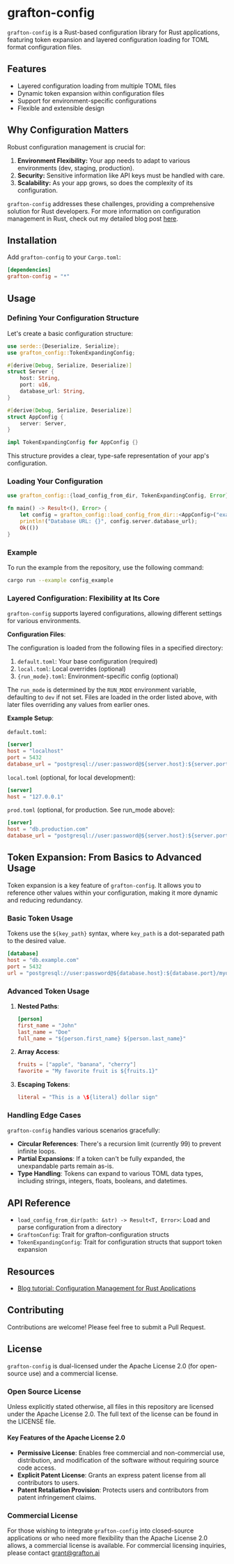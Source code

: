 # grafton-config

`grafton-config` is a Rust-based configuration library for Rust applications, featuring token expansion and layered configuration loading for TOML format configuration files.

## Features

- Layered configuration loading from multiple TOML files
- Dynamic token expansion within configuration files
- Support for environment-specific configurations
- Flexible and extensible design

## Why Configuration Matters

Robust configuration management is crucial for:

1. **Environment Flexibility:** Your app needs to adapt to various environments (dev, staging, production).
2. **Security:** Sensitive information like API keys must be handled with care.
3. **Scalability:** As your app grows, so does the complexity of its configuration.

`grafton-config` addresses these challenges, providing a comprehensive solution for Rust developers.  For more information on configuration management in Rust, check out my detailed blog post [here](https://blog.grafton.ai/configuration-management-for-rust-applications-15b2a0346b80).

## Installation

Add `grafton-config` to your `Cargo.toml`:

```toml
[dependencies]
grafton-config = "*"
```

## Usage

### Defining Your Configuration Structure

Let's create a basic configuration structure:

```rust
use serde::{Deserialize, Serialize};
use grafton_config::TokenExpandingConfig;

#[derive(Debug, Serialize, Deserialize)]
struct Server {
    host: String,
    port: u16,
    database_url: String,
}

#[derive(Debug, Serialize, Deserialize)]
struct AppConfig {
    server: Server,
}

impl TokenExpandingConfig for AppConfig {}
```

This structure provides a clear, type-safe representation of your app's configuration.

### Loading Your Configuration

```rust
use grafton_config::{load_config_from_dir, TokenExpandingConfig, Error};

fn main() -> Result<(), Error> {
    let config = grafton_config::load_config_from_dir::<AppConfig>("examples/config")?;
    println!("Database URL: {}", config.server.database_url);
    Ok(())
}
```

### Example

To run the example from the repository, use the following command:

```sh
cargo run --example config_example
```

### Layered Configuration: Flexibility at Its Core

`grafton-config` supports layered configurations, allowing different settings for various environments.

**Configuration Files**:

The configuration is loaded from the following files in a specified directory:

1. `default.toml`: Your base configuration (required)
2. `local.toml`: Local overrides (optional)
3. `{run_mode}.toml`: Environment-specific config (optional)

The `run_mode` is determined by the `RUN_MODE` environment variable, defaulting to `dev` if not set. Files are loaded in the order listed above, with later files overriding any values from earlier ones.

**Example Setup**:

`default.toml`:

```toml
[server]
host = "localhost"
port = 5432
database_url = "postgresql://user:password@${server.host}:${server.port}/mydb"
```

`local.toml` (optional, for local development):

```toml
[server]
host = "127.0.0.1"
```

`prod.toml` (optional, for production.  See run_mode above):

```toml
[server]
host = "db.production.com"
database_url = "postgresql://user:password@${server.host}:${server.port}/mydb"
```

## Token Expansion: From Basics to Advanced Usage

Token expansion is a key feature of `grafton-config`. It allows you to reference other values within your configuration, making it more dynamic and reducing redundancy.

### Basic Token Usage

Tokens use the `${key_path}` syntax, where `key_path` is a dot-separated path to the desired value.

```toml
[database]
host = "db.example.com"
port = 5432
url = "postgresql://user:password@${database.host}:${database.port}/mydb"
```

### Advanced Token Usage

1. **Nested Paths**:

   ```toml
   [person]
   first_name = "John"
   last_name = "Doe"
   full_name = "${person.first_name} ${person.last_name}"
   ```

2. **Array Access**:

   ```toml
   fruits = ["apple", "banana", "cherry"]
   favorite = "My favorite fruit is ${fruits.1}"
   ```

3. **Escaping Tokens**:

   ```toml
   literal = "This is a \${literal} dollar sign"
   ```

### Handling Edge Cases

`grafton-config` handles various scenarios gracefully:

- **Circular References**: There's a recursion limit (currently 99) to prevent infinite loops.
- **Partial Expansions**: If a token can't be fully expanded, the unexpandable parts remain as-is.
- **Type Handling**: Tokens can expand to various TOML data types, including strings, integers, floats, booleans, and datetimes.

## API Reference

- `load_config_from_dir(path: &str) -> Result<T, Error>`: Load and parse configuration from a directory
- `GraftonConfig`: Trait for grafton-configuration structs
- `TokenExpandingConfig`: Trait for configuration structs that support token expansion

## Resources

- [Blog tutorial: Configuration Management for Rust Applications](https://blog.grafton.ai/configuration-management-for-rust-applications-15b2a0346b80)

## Contributing

Contributions are welcome! Please feel free to submit a Pull Request.

## License

`grafton-config` is dual-licensed under the Apache License 2.0 (for open-source use) and a commercial license.

### Open Source License

Unless explicitly stated otherwise, all files in this repository are licensed under the Apache License 2.0. The full text of the license can be found in the LICENSE file.

#### Key Features of the Apache License 2.0

- **Permissive License**: Enables free commercial and non-commercial use, distribution, and modification of the software without requiring source code access.
- **Explicit Patent License**: Grants an express patent license from all contributors to users.
- **Patent Retaliation Provision**: Protects users and contributors from patent infringement claims.

### Commercial License

For those wishing to integrate `grafton-config` into closed-source applications or who need more flexibility than the Apache License 2.0 allows, a commercial license is available. For commercial licensing inquiries, please contact <grant@grafton.ai>
